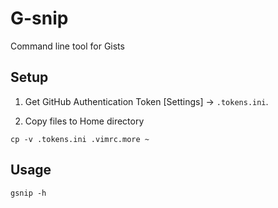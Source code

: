 # G-snip

Command line tool for Gists

## Setup

1. Get GitHub Authentication Token [Settings] -> `.tokens.ini`.

1. Copy files to Home directory

```
cp -v .tokens.ini .vimrc.more ~
```

## Usage

```
gsnip -h
```
